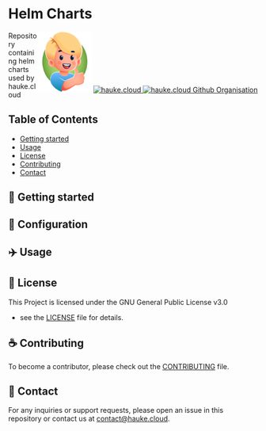 

# Helm Charts

<div style="float: right; clear: both;">
  <img src="https://raw.githubusercontent.com/hauke-cloud/.github/main/resources/img/organisation-logo-small.png" alt="hauke.cloud logo" width="109" height="123">
  <a href="https://hauke.cloud" target="_blank">
    <img src="https://img.shields.io/badge/home-hauke.cloud-brightgreen" alt="hauke.cloud" />
  </a>
  <a href="https://github.com/hauke-cloud" target="_blank">
    <img src="https://img.shields.io/badge/github-hauke.cloud-blue" alt="hauke.cloud Github Organisation" />
  </a>
</div>

Repository containing helm charts used by hauke.cloud

## Table of Contents

- [Getting started](#-getting-started)
- [Usage](#-usage)
- [License](#license)
- [Contributing](#contributing)
- [Contact](#contact)

## 🚀 Getting started

## :wrench: Configuration

## :airplane: Usage

## 📄 License

This Project is licensed under the GNU General Public License v3.0

- see the [LICENSE](LICENSE) file for details.

## :coffee: Contributing

To become a contributor, please check out the [CONTRIBUTING](CONTRIBUTING.md) file.
## :email: Contact

For any inquiries or support requests, please open an issue in this
repository or contact us at [contact@hauke.cloud](mailto:contact@hauke.cloud).
